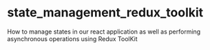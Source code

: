 # state_management_redux_toolkit
How to manage states in our react application as well as performing asynchronous operations  using Redux ToolKit
